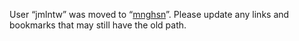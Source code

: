 User “jmlntw” was moved to “[mnghsn](https://github.com/mnghsn)”. Please update any links and bookmarks that may still have the old path.
